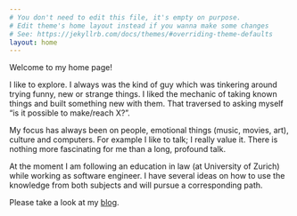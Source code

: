 ```yaml
---
# You don't need to edit this file, it's empty on purpose.
# Edit theme's home layout instead if you wanna make some changes
# See: https://jekyllrb.com/docs/themes/#overriding-theme-defaults
layout: home
---
```


Welcome to my home page!

I like to explore. I always was the kind of guy which was tinkering around trying funny, new or strange things. I liked the mechanic of taking known things and built something new with them. That traversed to asking myself “is it possible to make/reach X?”.

My focus has always been on people, emotional things (music, movies, art), culture and computers. For example I like to talk; I really value it. There is nothing more fascinating for me than a long, profound talk.

At the moment I am following an education in law (at University of Zurich) while working as software engineer. I have several ideas on how to use the knowledge from both subjects and will pursue a corresponding path.

Please take a look at my [blog](/blog/).